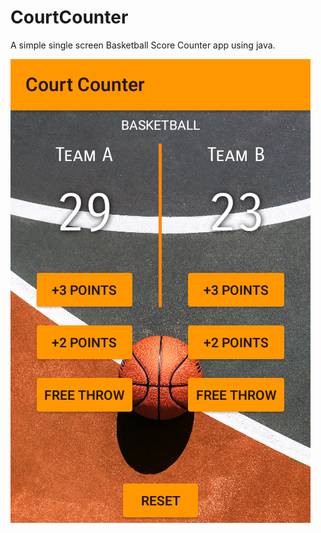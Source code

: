 # CourtCounter
A simple single screen Basketball Score Counter app using java.



![alt text](Screenshot_2018-07-21-17-52-59-1.png "A demo of the app.")
